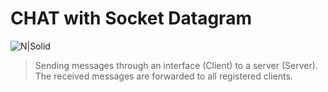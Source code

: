 # CHAT with Socket Datagram

![N|Solid](https://image.winudf.com/v2/image/dWRwc2VuZGVyYW5kcmVjZWl2ZXIud2V6emwuY29tLnVkcHNlbmRlcmFuZHJlY2VpdmVyZnJlZV9pY29uXzBfZjJjYTA2NDc/icon.png?w=170&fakeurl=1&type=.png)

> Sending messages through an interface (Client) to a server (Server).
>The received messages are forwarded to all registered clients.
